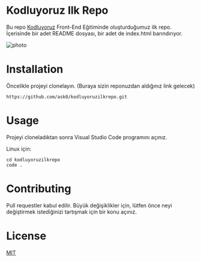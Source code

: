 # Kodluyoruz Ilk Repo

Bu repo [Kodluyoruz](https://www.kodluyoruz.org/) Front-End Eğitiminde oluşturduğumuz ilk repo. İçerisinde bir adet README dosyası, bir adet de index.html barındırıyor.

![photo](https://i.hizliresim.com/liuafvs.png)

# Installation

Öncelikle projeyi clonelayın. (Buraya sizin reponuzdan aldığınız link gelecek)

```
https://github.com/ask0/kodluyoruzilkrepo.git
```

# Usage

Projeyi cloneladıktan sonra Visual Studio Code programını açınız.

Linux için:

```
cd kodluyoruzilkrepo
code .
```

# Contributing

Pull requestler kabul edilir. Büyük değişiklikler için, lütfen önce neyi değiştirmek istediğinizi tartışmak için bir konu açınız.

# License

[MIT](https://choosealicense.com/licenses/mit/)
